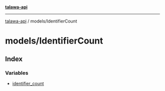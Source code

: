 [**talawa-api**](../../README.md)

***

[talawa-api](../../modules.md) / models/IdentifierCount

# models/IdentifierCount

## Index

### Variables

- [identifier\_count](variables/identifier_count.md)
